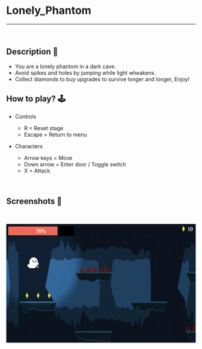 # **Lonely_Phantom** 

---

<br>

## **Description 📃**
- You are a lonely phantom in a dark cave.
- Avoid spikes and holes by jumping while light wheakens.
- Collect diamonds to buy upgrades to survive longer and longer, Enjoy!


## **How to play? 🕹️**
- Controls
    * R = Reset stage
    * Escape = Return to menu

- Characters
    * Arrow keys = Move
    * Down arrow = Enter door / Toggle switch
    * X = Attack

<br>

## **Screenshots 📸**

<br>

![image](../../assets/images/Lonely_Phantom.jpg)

<br>
